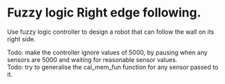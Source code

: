 # Fuzzy logic Right edge following.
Use fuzzy logic controller to design a robot that can follow the wall on its right side.

Todo: make the controller ignore values of 5000, by pausing when any sensors are 5000 and waiting for reasonable sensor values.\
Todo: try to generalise the cal_mem_fun function for any sensor passed to it.
